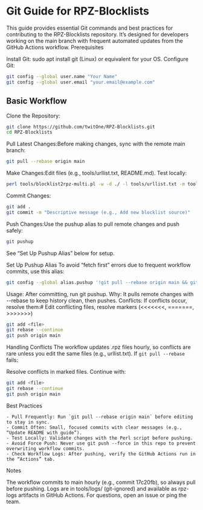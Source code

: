 # Git Guide for RPZ-Blocklists

This guide provides essential Git commands and best practices for contributing to the RPZ-Blocklists repository. It’s designed for developers working on the main branch with frequent automated updates from the GitHub Actions workflow.
Prerequisites

Install Git: sudo apt install git (Linux) or equivalent for your OS.
Configure Git:
```bash
git config --global user.name "Your Name"
git config --global user.email "your.email@example.com"
```


## Basic Workflow

Clone the Repository:
```bash
git clone https://github.com/twitOne/RPZ-Blocklists.git
cd RPZ-Blocklists
```

Pull Latest Changes:Before making changes, sync with the remote main branch:
```bash
git pull --rebase origin main
```


Make Changes:Edit files (e.g., tools/urllist.txt, README.md). Test locally:
```bash
perl tools/blocklist2rpz-multi.pl -w -d ./ -l tools/urllist.txt -m tools/list-mappings.csv
```


Commit Changes:
```bash
git add .
git commit -m "Descriptive message (e.g., Add new blocklist source)"
```

Push Changes:Use the pushup alias to pull remote changes and push safely:
```bash
git pushup
```

See “Set Up Pushup Alias” below for setup.


Set Up Pushup Alias
To avoid “fetch first” errors due to frequent workflow commits, use this alias:
```bash
git config --global alias.pushup '!git pull --rebase origin main && git push origin main'
````


Usage: After committing, run git pushup.
Why: It pulls remote changes with --rebase to keep history clean, then pushes.
Conflicts: If conflicts occur, resolve them:# Edit conflicting files, resolve markers (<<<<<<<, =======, >>>>>>>)
```bash
git add <file>
git rebase --continue
git push origin main
```


Handling Conflicts
The workflow updates .rpz files hourly, so conflicts are rare unless you edit the same files (e.g., urllist.txt). If `git pull --rebase` fails:

Resolve conflicts in marked files.
Continue with:
```bash
git add <file>
git rebase --continue
git push origin main
```


Best Practices

    - Pull Frequently: Run `git pull --rebase origin main` before editing to stay in sync.
    - Commit Often: Small, focused commits with clear messages (e.g., “Update README with guide”).
    - Test Locally: Validate changes with the Perl script before pushing.
    - Avoid Force Push: Never use git push --force in this repo to prevent overwriting workflow commits.
    - Check Workflow Logs: After pushing, verify the GitHub Actions run in the “Actions” tab.

Notes

The workflow commits to main hourly (e.g., commit 17c20fb), so always pull before pushing.
Logs are in tools/logs/ (git-ignored) and available as rpz-logs artifacts in GitHub Actions.
For questions, open an issue or ping the team.
